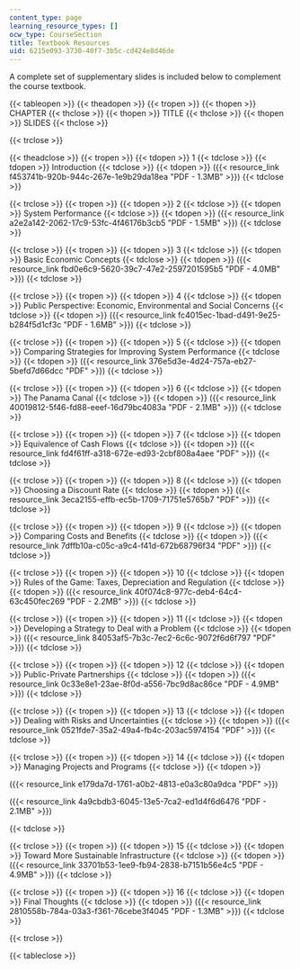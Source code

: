 ```yaml
---
content_type: page
learning_resource_types: []
ocw_type: CourseSection
title: Textbook Resources
uid: 6215e093-3730-40f7-3b5c-cd424e8d46de
---
```


A complete set of supplementary slides is included below to complement the course textbook.

{{< tableopen >}}
{{< theadopen >}}
{{< tropen >}}
{{< thopen >}}
CHAPTER
{{< thclose >}}
{{< thopen >}}
TITLE
{{< thclose >}}
{{< thopen >}}
SLIDES
{{< thclose >}}

{{< trclose >}}

{{< theadclose >}}
{{< tropen >}}
{{< tdopen >}}
1
{{< tdclose >}}
{{< tdopen >}}
Introduction
{{< tdclose >}}
{{< tdopen >}}
({{< resource_link f453741b-920b-944c-267e-1e9b29da18ea "PDF - 1.3MB" >}})
{{< tdclose >}}

{{< trclose >}}
{{< tropen >}}
{{< tdopen >}}
2
{{< tdclose >}}
{{< tdopen >}}
System Performance
{{< tdclose >}}
{{< tdopen >}}
({{< resource_link a2e2a142-2062-17c9-53fc-4f46176b3cb5 "PDF - 1.5MB" >}})
{{< tdclose >}}

{{< trclose >}}
{{< tropen >}}
{{< tdopen >}}
3
{{< tdclose >}}
{{< tdopen >}}
Basic Economic Concepts
{{< tdclose >}}
{{< tdopen >}}
({{< resource_link fbd0e6c9-5620-39c7-47e2-2597201595b5 "PDF - 4.0MB" >}})
{{< tdclose >}}

{{< trclose >}}
{{< tropen >}}
{{< tdopen >}}
4
{{< tdclose >}}
{{< tdopen >}}
Public Perspective: Economic, Environmental and Social Concerns
{{< tdclose >}}
{{< tdopen >}}
({{< resource_link fc4015ec-1bad-d491-9e25-b284f5d1cf3c "PDF - 1.6MB" >}})
{{< tdclose >}}

{{< trclose >}}
{{< tropen >}}
{{< tdopen >}}
5
{{< tdclose >}}
{{< tdopen >}}
Comparing Strategies for Improving System Performance
{{< tdclose >}}
{{< tdopen >}}
({{< resource_link 376e5d3e-4d24-757a-eb27-5befd7d66dcc "PDF" >}})
{{< tdclose >}}

{{< trclose >}}
{{< tropen >}}
{{< tdopen >}}
6
{{< tdclose >}}
{{< tdopen >}}
The Panama Canal
{{< tdclose >}}
{{< tdopen >}}
({{< resource_link 40019812-5f46-fd88-eeef-16d79bc4083a "PDF - 2.1MB" >}})
{{< tdclose >}}

{{< trclose >}}
{{< tropen >}}
{{< tdopen >}}
7
{{< tdclose >}}
{{< tdopen >}}
Equivalence of Cash Flows
{{< tdclose >}}
{{< tdopen >}}
({{< resource_link fd4f61ff-a318-672e-ed93-2cbf808a4aee "PDF" >}})
{{< tdclose >}}

{{< trclose >}}
{{< tropen >}}
{{< tdopen >}}
8
{{< tdclose >}}
{{< tdopen >}}
Choosing a Discount Rate
{{< tdclose >}}
{{< tdopen >}}
({{< resource_link 3eca2155-effb-ec5b-1709-71751e5765b7 "PDF" >}})
{{< tdclose >}}

{{< trclose >}}
{{< tropen >}}
{{< tdopen >}}
9
{{< tdclose >}}
{{< tdopen >}}
Comparing Costs and Benefits
{{< tdclose >}}
{{< tdopen >}}
({{< resource_link 7dffb10a-c05c-a9c4-f41d-672b68796f34 "PDF" >}})
{{< tdclose >}}

{{< trclose >}}
{{< tropen >}}
{{< tdopen >}}
10
{{< tdclose >}}
{{< tdopen >}}
Rules of the Game: Taxes, Depreciation and Regulation
{{< tdclose >}}
{{< tdopen >}}
({{< resource_link 40f074c8-977c-deb4-64c4-63c450fec269 "PDF - 2.2MB" >}})
{{< tdclose >}}

{{< trclose >}}
{{< tropen >}}
{{< tdopen >}}
11
{{< tdclose >}}
{{< tdopen >}}
Developing a Strategy to Deal with a Problem
{{< tdclose >}}
{{< tdopen >}}
({{< resource_link 84053af5-7b3c-7ec2-6c6c-9072f6d6f797 "PDF" >}})
{{< tdclose >}}

{{< trclose >}}
{{< tropen >}}
{{< tdopen >}}
12
{{< tdclose >}}
{{< tdopen >}}
Public-Private Partnerships
{{< tdclose >}}
{{< tdopen >}}
({{< resource_link 0c33e8e1-23ae-8f0d-a556-7bc9d8ac86ce "PDF - 4.9MB" >}})
{{< tdclose >}}

{{< trclose >}}
{{< tropen >}}
{{< tdopen >}}
13
{{< tdclose >}}
{{< tdopen >}}
Dealing with Risks and Uncertainties
{{< tdclose >}}
{{< tdopen >}}
({{< resource_link 0521fde7-35a2-49a4-fb4c-203ac5974154 "PDF" >}})
{{< tdclose >}}

{{< trclose >}}
{{< tropen >}}
{{< tdopen >}}
14
{{< tdclose >}}
{{< tdopen >}}
Managing Projects and Programs
{{< tdclose >}}
{{< tdopen >}}


({{< resource_link e179da7d-1761-a0b2-4813-e0a3c80a9dca "PDF" >}})

({{< resource_link 4a9cbdb3-6045-13e5-7ca2-ed1d4f6d6476 "PDF - 2.1MB" >}})


{{< tdclose >}}

{{< trclose >}}
{{< tropen >}}
{{< tdopen >}}
15
{{< tdclose >}}
{{< tdopen >}}
Toward More Sustainable Infrastructure
{{< tdclose >}}
{{< tdopen >}}
({{< resource_link 33701b53-1ee9-fb94-2838-b7151b56e4c5 "PDF - 4.9MB" >}})
{{< tdclose >}}

{{< trclose >}}
{{< tropen >}}
{{< tdopen >}}
16
{{< tdclose >}}
{{< tdopen >}}
Final Thoughts
{{< tdclose >}}
{{< tdopen >}}
({{< resource_link 2810558b-784a-03a3-f361-76cebe3f4045 "PDF - 1.3MB" >}})
{{< tdclose >}}

{{< trclose >}}

{{< tableclose >}}
